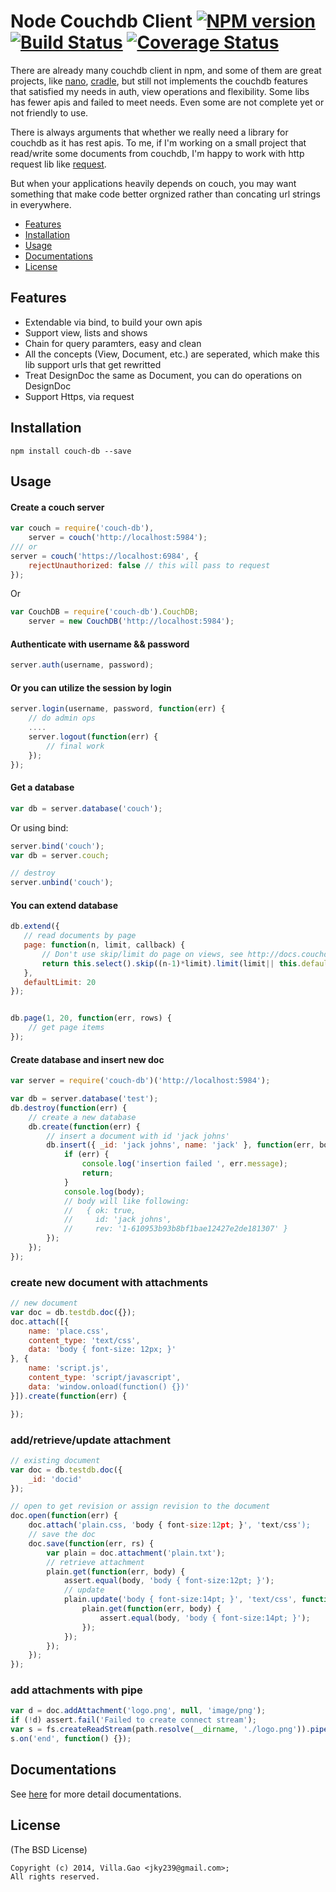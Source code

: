 # Node Couchdb Client [![NPM version](https://badge.fury.io/js/couch-db.svg)](http://badge.fury.io/js/couch-db) [![Build Status](https://travis-ci.org/villadora/node-couchdb.png)](https://travis-ci.org/villadora/node-couchdb)  [![Coverage Status](https://coveralls.io/repos/villadora/node-couchdb/badge.png)](https://coveralls.io/r/villadora/node-couchdb)

There are already many couchdb client in npm, and some of them are great projects, like [nano](https://github.com/dscape/nano), [cradle](https://github.com/flatiron/cradle), but still not implements the couchdb features that satisfied my needs in auth, view operations and flexibility. Some libs has fewer apis and failed to meet needs. Even some are not complete yet or not friendly to use. 

There is always arguments that whether we really need a library for couchdb as it has rest apis. To me, if I'm working on a small project that read/write some documents from couchdb, I'm happy to work with http request lib like [request](mikeal/request). 

But when your applications heavily depends on couch, you may want something that make code better orgnized rather than concating url strings in everywhere.

- [Features](#features)
- [Installation](#installation)
- [Usage](#usage)
- [Documentations](#documentations)
- [License](#license)

## Features

* Extendable via bind, to build your own apis
* Support view, lists and shows
* Chain for query paramters, easy and clean
* All the concepts (View, Document, etc.) are seperated, which make this lib support urls that get rewritted
* Treat DesignDoc the same as Document, you can do operations on DesignDoc
* Support Https, via request


## Installation

    npm install couch-db --save

## Usage

#### Create a couch server

``` js
var couch = require('couch-db'),
    server = couch('http://localhost:5984');
/// or 
server = couch('https://localhost:6984', {
    rejectUnauthorized: false // this will pass to request
});
```

Or

``` js
var CouchDB = require('couch-db').CouchDB;
    server = new CouchDB('http://localhost:5984');
```

#### Authenticate with username && password

``` js
server.auth(username, password);
```

#### Or you can utilize the session by login

``` js
server.login(username, password, function(err) {
    // do admin ops
    ....
    server.logout(function(err) {
        // final work
    });
});
```

#### Get a database

``` js
var db = server.database('couch');
```

Or using bind:

``` js
server.bind('couch');
var db = server.couch;

// destroy
server.unbind('couch');
```

#### You can extend database

``` js
db.extend({
   // read documents by page
   page: function(n, limit, callback) {
       // Don't use skip/limit do page on views, see http://docs.couchdb.org/en/1.5.x/couchapp/views/pagination.html#views-pagination
       return this.select().skip((n-1)*limit).limit(limit|| this.defaultLimit).exec(callback);
   },
   defaultLimit: 20
});


db.page(1, 20, function(err, rows) {
    // get page items
});
```


#### Create database and insert new doc

``` js
var server = require('couch-db')('http://localhost:5984');

var db = server.database('test');
db.destroy(function(err) {
    // create a new database
    db.create(function(err) {
        // insert a document with id 'jack johns'
        db.insert({ _id: 'jack johns', name: 'jack' }, function(err, body) {
            if (err) {
                console.log('insertion failed ', err.message);
                return;
            }
            console.log(body);
            // body will like following:
            //   { ok: true,
            //     id: 'jack johns',
            //     rev: '1-610953b93b8bf1bae12427e2de181307' }
        });
    });
});
```

### create new document with attachments

``` javascript
// new document
var doc = db.testdb.doc({});
doc.attach([{
    name: 'place.css',
    content_type: 'text/css',
    data: 'body { font-size: 12px; }'
}, {
    name: 'script.js',
    content_type: 'script/javascript',
    data: 'window.onload(function() {})'
}]).create(function(err) {

});

```

### add/retrieve/update attachment

```javascript
// existing document
var doc = db.testdb.doc({
    _id: 'docid'
});

// open to get revision or assign revision to the document
doc.open(function(err) {
    doc.attach('plain.css, 'body { font-size:12pt; }', 'text/css');
    // save the doc
    doc.save(function(err, rs) {
        var plain = doc.attachment('plain.txt');
        // retrieve attachment
        plain.get(function(err, body) {
            assert.equal(body, 'body { font-size:12pt; }');
            // update
            plain.update('body { font-size:14pt; }', 'text/css', function(err) {
                plain.get(function(err, body) {
                    assert.equal(body, 'body { font-size:14pt; }');
                });
            });
        });
    });
});
```

### add attachments with pipe

```javascript
var d = doc.addAttachment('logo.png', null, 'image/png');
if (!d) assert.fail('Failed to create connect stream');
var s = fs.createReadStream(path.resolve(__dirname, './logo.png')).pipe(d);
s.on('end', function() {});
```


## Documentations

See [here](http://villadora.github.io/node-couchdb) for more detail documentations.


## License

(The BSD License)

    Copyright (c) 2014, Villa.Gao <jky239@gmail.com>;
    All rights reserved.
